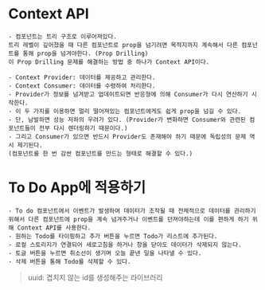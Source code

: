 # Context API
    - 컴포넌트는 트리 구조로 이루어져있다. 
    트리 레벨이 깊어졌을 때 다른 컴포넌트로 prop을 넘기려면 목적지까지 계속해서 다른 컴포넌트를 통해 prop을 넘겨야한다. (Prop Drilling)
    이 Prop Drilling 문제를 해결하는 방법 중 하나가 Context API이다.

    - Context Provider: 데이터를 제공하고 관리한다.
    - Context Consumer: 데이터를 수령하여 처리한다.
    - Provider가 정보를 넘겨받고 업데이트되면 반응형에 의해 Consumer가 다시 연산하기 시작한다.
    - 이 두 가지를 이용하면 멀리 떨어져있는 컴포넌트에게도 쉽게 prop을 넘길 수 있다.
    - 단, 남발하면 성능 저하의 우려가 있다. (Provider가 변화하면 Consumer와 관련된 컴포넌트들이 전부 다시 렌더링하기 때문이다.)
    - 그리고 Consumer가 있으면 반드시 Provider도 존재해야 하기 때문에 독립성의 문제 역시 제기된다.
    (컴포넌트를 한 번 감싼 컴포넌트를 만드는 형태로 해결할 수 있다.)

# To Do App에 적용하기
    - To do 컴포넌트에서 이벤트가 발생하여 데이터가 조작될 때 전체적으로 데이터를 관리하기 위해서 다른 컴포넌트에 prop을 계속 넘겨주거나 이벤트를 던져야하는데 이를 편하게 하기 위해 Context API를 사용한다.
    - 원하는 Todo를 타이핑하고 추가 버튼을 누르면 Todo가 리스트에 추가된다.
    - 로컬 스토리지가 연결되어 새로고침을 하거나 창을 닫아도 데이터가 삭제되지 않는다.
    - 토글 버튼을 누르면 취소선이 생기며 오늘 끝낸 일을 나타낼 수 있다.
    - 삭제 버튼을 통해 Todo를 삭제할 수 있다.

> uuid: 겹치지 않는 id를 생성해주는 라이브러리
